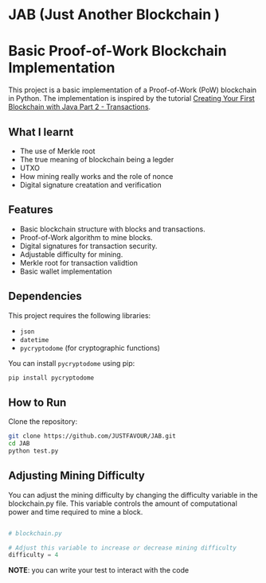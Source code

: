 # JAB (Just Another Blockchain )


# Basic Proof-of-Work Blockchain Implementation

This project is a basic implementation of a Proof-of-Work (PoW) blockchain in Python. The implementation is inspired by the tutorial [Creating Your First Blockchain with Java Part 2 - Transactions](https://medium.com/programmers-blockchain/creating-your-first-blockchain-with-java-part-2-transactions-2cdac335e0ce).

## What I learnt 
- The use of Merkle root
- The true meaning of blockchain being a legder
- UTXO
- How mining really works and the role of nonce
- Digital signature creatation and verification 
## Features

- Basic blockchain structure with blocks and transactions.
- Proof-of-Work algorithm to mine blocks.
- Digital signatures for transaction security.
- Adjustable difficulty for mining.
- Merkle root for transaction validtion
- Basic wallet implementation
## Dependencies

This project requires the following libraries:

- `json`
- `datetime`
- `pycryptodome` (for cryptographic functions)

You can install `pycryptodome` using pip:

```bash
pip install pycryptodome
```

## How to Run

Clone the repository:

```bash
git clone https://github.com/JUSTFAVOUR/JAB.git
cd JAB
python test.py 
```

## Adjusting Mining Difficulty

You can adjust the mining difficulty by changing the difficulty variable in the blockchain.py file. This variable controls the amount of computational power and time required to mine a block.

```python

# blockchain.py

# Adjust this variable to increase or decrease mining difficulty
difficulty = 4
```
**NOTE**: you can write your test to interact with the code 

